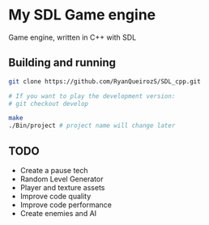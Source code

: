 # My SDL Game engine
Game engine, written in C++ with SDL

## Building and running
```sh
git clone https://github.com/RyanQueirozS/SDL_cpp.git

# If you want to play the development version:
# git checkout develop 

make
./Bin/project # project name will change later
```

## TODO

- Create a pause tech
- Random Level Generator
- Player and texture assets
- Improve code quality
- Improve code performance
- Create enemies and AI

